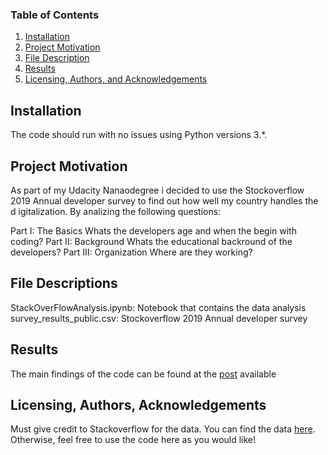 ### Table of Contents

1. [Installation](#installation)
2. [Project Motivation](#motivation)
3. [File Description](#files)
4. [Results](#results)
5. [Licensing, Authors, and Acknowledgements](#licensing)

## Installation <a name="installation"></a>

 The code should run with no issues using Python versions 3.*.

## Project Motivation<a name="motivation"></a>

As part of my Udacity Nanaodegree i decided to use the Stockoverflow 2019 Annual developer survey to find out how well my country handles 
the d igitalization. By analizing the following questions: 

Part I: The Basics 
Whats the developers age and when the begin with coding?
Part II: Background
Whats the educational backround of the developers? 
Part III: Organization
Where are they working?


## File Descriptions <a name="files"></a>

StackOverFlowAnalysis.ipynb: Notebook that contains the data analysis
survey_results_public.csv: Stockoverflow 2019 Annual developer survey



## Results<a name="results"></a>

The main findings of the code can be found at the [post](https://medium.com/@stefan.weiner/coding-in-germany-74fb7a04ca30) available



## Licensing, Authors, Acknowledgements<a name="licensing"></a>

Must give credit to Stackoverflow for the data. You can find the data [here](https://insights.stackoverflow.com/survey). Otherwise, feel free to use the code here as you would like!
